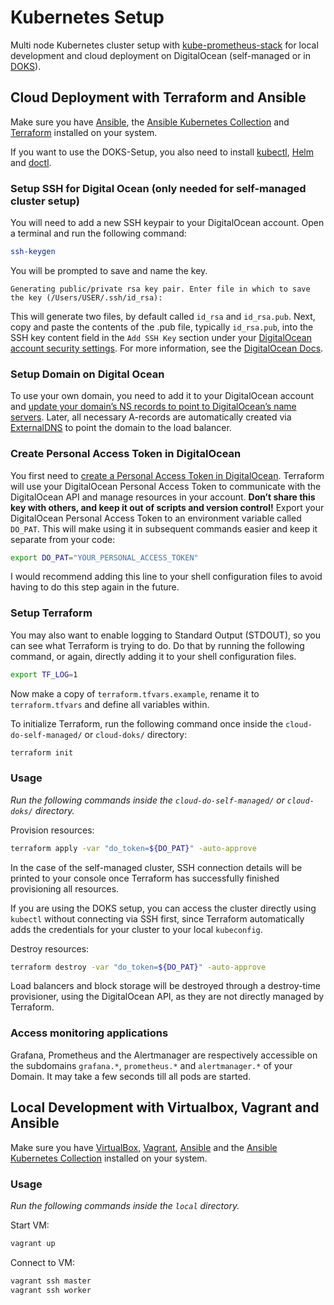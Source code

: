 # Kubernetes Setup

Multi node Kubernetes cluster setup with [kube-prometheus-stack](https://github.com/prometheus-operator/kube-prometheus) for local development and cloud deployment on DigitalOcean (self-managed or in [DOKS](https://www.digitalocean.com/products/kubernetes/)).

## Cloud Deployment with Terraform and Ansible

Make sure you have [Ansible](https://docs.ansible.com/ansible/latest/installation_guide/intro_installation.html), the [Ansible Kubernetes Collection](https://galaxy.ansible.com/community/kubernetes) and [Terraform](https://learn.hashicorp.com/tutorials/terraform/install-cli) installed on your system.

If you want to use the DOKS-Setup, you also need to install [kubectl](https://kubernetes.io/docs/tasks/tools/#kubectl), [Helm](https://helm.sh/docs/intro/install/) and [doctl](https://github.com/digitalocean/doctl).

### Setup SSH for Digital Ocean (only needed for self-managed cluster setup)

You will need to add a new SSH keypair to your DigitalOcean account. Open a terminal and run the following command:

```sh
ssh-keygen
```

You will be prompted to save and name the key.

```
Generating public/private rsa key pair. Enter file in which to save the key (/Users/USER/.ssh/id_rsa):
```

This will generate two files, by default called `id_rsa` and `id_rsa.pub`. Next, copy and paste the contents of the .pub file, typically `id_rsa.pub`, into the SSH key content field in the `Add SSH Key` section under your [DigitalOcean account security settings](https://cloud.digitalocean.com/account/security). For more information, see the [DigitalOcean Docs](https://docs.digitalocean.com/products/droplets/how-to/add-ssh-keys/to-account/).

### Setup Domain on Digital Ocean

To use your own domain, you need to add it to your DigitalOcean account and [update your domain’s NS records to point to DigitalOcean’s name servers](https://www.digitalocean.com/community/tutorials/how-to-point-to-digitalocean-nameservers-from-common-domain-registrars). Later, all necessary A-records are automatically created via [ExternalDNS](https://github.com/kubernetes-sigs/external-dns) to point the domain to the load balancer.

### Create Personal Access Token in DigitalOcean

You first need to [create a Personal Access Token in DigitalOcean](https://docs.digitalocean.com/reference/api/create-personal-access-token/). Terraform will use your DigitalOcean Personal Access Token to communicate with the DigitalOcean API and manage resources in your account. **Don’t share this key with others, and keep it out of scripts and version control!** Export your DigitalOcean Personal Access Token to an environment variable called `DO_PAT`. This will make using it in subsequent commands easier and keep it separate from your code:

```sh
export DO_PAT="YOUR_PERSONAL_ACCESS_TOKEN"
```

I would recommend adding this line to your shell configuration files to avoid having to do this step again in the future.

### Setup Terraform

You may also want to enable logging to Standard Output (STDOUT), so you can see what Terraform is trying to do. Do that by running the following command, or again, directly adding it to your shell configuration files.

```sh
export TF_LOG=1
```

Now make a copy of `terraform.tfvars.example`, rename it to `terraform.tfvars` and define all variables within.

To initialize Terraform, run the following command once inside the `cloud-do-self-managed/` or `cloud-doks/` directory:

```sh
terraform init
```

### Usage

_Run the following commands inside the `cloud-do-self-managed/` or `cloud-doks/` directory._

Provision resources:

```sh
terraform apply -var "do_token=${DO_PAT}" -auto-approve
```

In the case of the self-managed cluster, SSH connection details will be printed to your console once Terraform has successfully finished provisioning all resources.

If you are using the DOKS setup, you can access the cluster directly using `kubectl` without connecting via SSH first, since Terraform automatically adds the credentials for your cluster to your local `kubeconfig`.

Destroy resources:

```sh
terraform destroy -var "do_token=${DO_PAT}" -auto-approve
```

Load balancers and block storage will be destroyed through a destroy-time provisioner, using the DigitalOcean API, as they are not directly managed by Terraform.

### Access monitoring applications

Grafana, Prometheus and the Alertmanager are respectively accessible on the subdomains `grafana.*`, `prometheus.*` and `alertmanager.*` of your Domain. It may take a few seconds till all pods are started.

## Local Development with Virtualbox, Vagrant and Ansible

Make sure you have [VirtualBox](https://www.virtualbox.org/), [Vagrant](https://www.vagrantup.com/docs/installation), [Ansible](https://docs.ansible.com/ansible/latest/installation_guide/intro_installation.html) and the [Ansible Kubernetes Collection](https://galaxy.ansible.com/community/kubernetes) installed on your system.

### Usage

_Run the following commands inside the `local` directory._

Start VM:

```sh
vagrant up
```

Connect to VM:

```sh
vagrant ssh master
vagrant ssh worker
```
